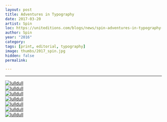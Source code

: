 ```yaml
---
layout: post
title: Adventures in Typography
date: 2017-03-20
artist: Spin
loc: https://uniteditions.com/blogs/news/spin-adventures-in-typography-issue-001
author: Spin
year: "2016"
category: 
tags: [print, editorial, typography]
image: thumbs/2017_spin.jpg
hidden: false
permalink:

---
```





---


<div class="post_image">
	<a href="{{ site.baseurl }}/images/posts/2017_spin/001.jpg" target="_blank">
	<img src="{{ site.baseurl }}/images/posts/2017_spin/001.jpg" alt="lulldull"></a>
</div>

<div class="post_image">
	<a href="{{ site.baseurl }}/images/posts/2017_spin/002.jpg" target="_blank">
	<img src="{{ site.baseurl }}/images/posts/2017_spin/002.jpg" alt="lulldull"></a>
</div>

<div class="post_image">
	<a href="{{ site.baseurl }}/images/posts/2017_spin/003.jpg" target="_blank">
	<img src="{{ site.baseurl }}/images/posts/2017_spin/003.jpg" alt="lulldull"></a>
</div>

<div class="post_image">
	<a href="{{ site.baseurl }}/images/posts/2017_spin/004.jpg" target="_blank">
	<img src="{{ site.baseurl }}/images/posts/2017_spin/004.jpg" alt="lulldull"></a>
</div>

<div class="post_image">
	<a href="{{ site.baseurl }}/images/posts/2017_spin/005.jpg" target="_blank">
	<img src="{{ site.baseurl }}/images/posts/2017_spin/005.jpg" alt="lulldull"></a>
</div>

<div class="post_image">
	<a href="{{ site.baseurl }}/images/posts/2017_spin/006.jpg" target="_blank">
	<img src="{{ site.baseurl }}/images/posts/2017_spin/006.jpg" alt="lulldull"></a>
</div>

<div class="post_image">
	<a href="{{ site.baseurl }}/images/posts/2017_spin/007.jpg" target="_blank">
	<img src="{{ site.baseurl }}/images/posts/2017_spin/007.jpg" alt="lulldull"></a>
</div>



